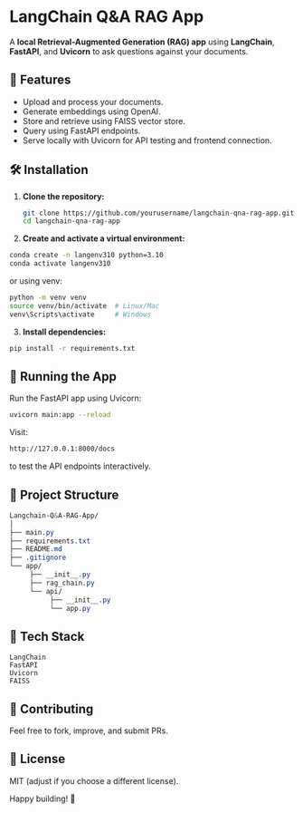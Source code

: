# LangChain Q&A RAG App

A **local Retrieval-Augmented Generation (RAG) app** using **LangChain**, **FastAPI**, and **Uvicorn** to ask questions against your documents.

## 🚀 Features

- Upload and process your documents.
- Generate embeddings using OpenAI.
- Store and retrieve using FAISS vector store.
- Query using FastAPI endpoints.
- Serve locally with Uvicorn for API testing and frontend connection.

## 🛠️ Installation

1. **Clone the repository:**
   ```bash
   git clone https://github.com/yourusername/langchain-qna-rag-app.git
   cd langchain-qna-rag-app
   ```

2. **Create and activate a virtual environment:**
```bash
conda create -n langenv310 python=3.10
conda activate langenv310
```

or using venv:
```bash
python -m venv venv
source venv/bin/activate  # Linux/Mac
venv\Scripts\activate     # Windows
```

3. **Install dependencies:**
```bash
pip install -r requirements.txt
```

## 🏃 Running the App

Run the FastAPI app using Uvicorn:
```bash
uvicorn main:app --reload
```
Visit:
```bash
http://127.0.0.1:8000/docs
```
to test the API endpoints interactively.

## 📂 Project Structure
```css
Langchain-Q&A-RAG-App/
│
├── main.py
├── requirements.txt
├── README.md
├── .gitignore
└── app/
     ├── __init__.py
     ├── rag_chain.py
     └── api/
          ├── __init__.py
          └── app.py
```

## 🧩 Tech Stack

    LangChain
    FastAPI
    Uvicorn
    FAISS

## 🌱 Contributing

Feel free to fork, improve, and submit PRs.

## 📄 License

MIT (adjust if you choose a different license).

Happy building! 🚀